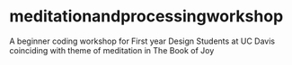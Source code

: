 # meditationandprocessingworkshop
A beginner coding workshop for First year Design Students at UC Davis coinciding with theme of meditation in The Book of Joy
